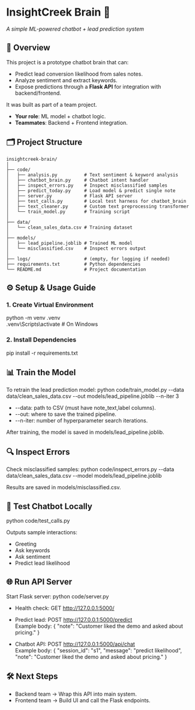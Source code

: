 # InsightCreek Brain 🧠  
*A simple ML-powered chatbot + lead prediction system*

## 📌 Overview
This project is a prototype chatbot brain that can:
- Predict lead conversion likelihood from sales notes.
- Analyze sentiment and extract keywords.
- Expose predictions through a **Flask API** for integration with backend/frontend.

It was built as part of a team project.  
- **Your role**: ML model + chatbot logic.  
- **Teammates**: Backend + Frontend integration.

## 🗂 Project Structure
```
insightcreek-brain/
│
├── code/
│   ├── analysis.py          # Text sentiment & keyword analysis
│   ├── chatbot_brain.py     # Chatbot intent handler
│   ├── inspect_errors.py    # Inspect misclassified samples
│   ├── predict_today.py     # Load model & predict single note
│   ├── server.py            # Flask API server
│   ├── test_calls.py        # Local test harness for chatbot_brain
│   ├── text_cleaner.py      # Custom text preprocessing transformer
│   └── train_model.py       # Training script
│
├── data/
│   └── clean_sales_data.csv # Training dataset
│
├── models/
│   ├── lead_pipeline.joblib # Trained ML model
│   └── misclassified.csv    # Inspect errors output
│
├── logs/                    # (empty, for logging if needed)
├── requirements.txt         # Python dependencies
└── README.md                # Project documentation
```

## ⚙️ Setup & Usage Guide

### 1. Create Virtual Environment
python -m venv .venv  
.venv\Scripts\activate      # On Windows

### 2. Install Dependencies
pip install -r requirements.txt

## 📊 Train the Model
To retrain the lead prediction model:
python code/train_model.py --data data/clean_sales_data.csv --out models/lead_pipeline.joblib --n-iter 3

- --data: path to CSV (must have note_text,label columns).  
- --out: where to save the trained pipeline.  
- --n-iter: number of hyperparameter search iterations.  

After training, the model is saved in models/lead_pipeline.joblib.

## 🔍 Inspect Errors
Check misclassified samples:
python code/inspect_errors.py --data data/clean_sales_data.csv --model models/lead_pipeline.joblib

Results are saved in models/misclassified.csv.

## 🤖 Test Chatbot Locally
python code/test_calls.py

Outputs sample interactions:  
- Greeting  
- Ask keywords  
- Ask sentiment  
- Predict lead likelihood  

## 🌐 Run API Server
Start Flask server:
python code/server.py

- Health check: GET http://127.0.0.1:5000/  
- Predict lead: POST http://127.0.0.1:5000/predict  
  Example body:
  { "note": "Customer liked the demo and asked about pricing." }

- Chatbot API: POST http://127.0.0.1:5000/api/chat  
  Example body:
  {
    "session_id": "s1",
    "message": "predict likelihood",
    "note": "Customer liked the demo and asked about pricing."
  }

## 🛠️ Next Steps
- Backend team → Wrap this API into main system.  
- Frontend team → Build UI and call the Flask endpoints.  


